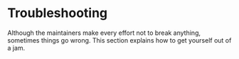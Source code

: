 # Troubleshooting

Although the maintainers make every effort not to break anything, sometimes
things go wrong. This section explains how to get yourself out of a jam.

